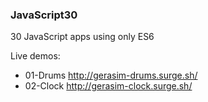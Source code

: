 ### JavaScript30
30 JavaScript apps using only ES6

Live demos:
- 01-Drums http://gerasim-drums.surge.sh/
- 02-Clock http://gerasim-clock.surge.sh/
